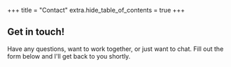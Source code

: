 +++
title = "Contact"
extra.hide_table_of_contents = true
+++

## Get in touch!

Have any questions, want to work together, or just want to chat. Fill
out the form below and I'll get back to you shortly.
